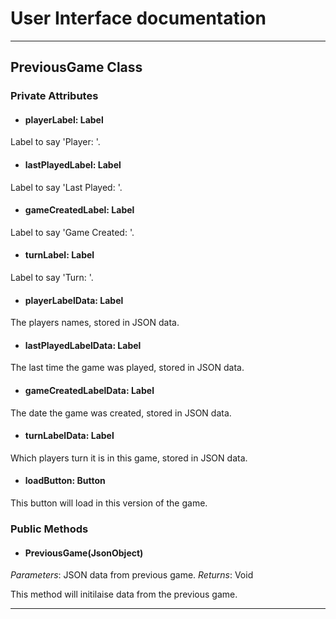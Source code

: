 # User Interface documentation
---

## PreviousGame Class

### Private Attributes 

- #### playerLabel: Label
Label to say 'Player: '.
- #### lastPlayedLabel: Label
Label to say 'Last Played: '.
- #### gameCreatedLabel: Label
Label to say 'Game Created: '.
- #### turnLabel: Label
Label to say 'Turn: '.
- #### playerLabelData: Label
The players names, stored in JSON data.
- #### lastPlayedLabelData: Label
The last time the game was played, stored in JSON data.
- #### gameCreatedLabelData: Label
The date the game was created, stored in JSON data.
- #### turnLabelData: Label
Which players turn it is in this game, stored in JSON data.
- #### loadButton: Button
This button will load in this version of the game.

### Public Methods 
- #### PreviousGame(JsonObject)
*Parameters*: JSON data from previous game.
*Returns*: Void

This method will initilaise data from the previous game. 

---